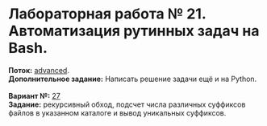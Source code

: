 ﻿# Лабораторная работа № 21. Автоматизация рутинных задач на Bash.
**Поток:** <ins>advanced</ins>.</br>**Дополнительное задание:** Написать решение задачи ещё и на Python.</br></br>**Вариант №:** <ins>27</ins></br>**Задание:**  рекурсивный обход, подсчет числа различных суффиксов файлов в указанном каталоге и вывод уникальных суффиксов.
